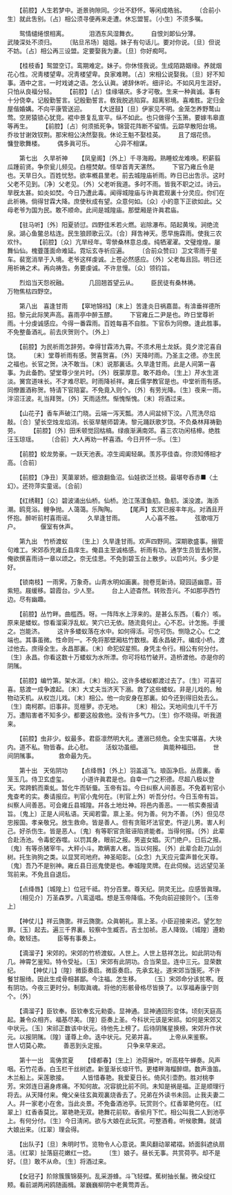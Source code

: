 <!-- { "loadSidebar": true } -->
　　【前腔】人生若梦中。逝景驹隙同。少壮不舒怀。等闲成皓翁。 
　　〔合前小生〕就此吿别。〔占〕相公须寻便再来走遭。休忘盟誓。〔小生〕不须多嘱。 

　　鸳情缱绻恨相离。　　　　泪洒东风湿舞衣。 
　　自恨刘郞仙分薄。　　　　武陵深处不须归。 
　　〔贴旦吊场〕姐姐。妹子有句话儿。要对你说。〔旦〕但说不妨。〔占〕相公再三设盟。定要娶我为妻。〔旦〕你好痴呵。 

　　【桂枝香】鸳盟空订。鸾期难定。妹子。你休怪我说。生成陌路姻缘。养就烟花心性。况靑楼望卑。况靑楼望卑。良家难聘。〔占〕宋相公说娶我。〔旦〕好不知事。酒中之言。一时戏谑之语。怎么认眞。谑辞休听。细评论。不如风月生涯好。只怕从良福分轻。 
　　【前腔】〔占〕佳缘堪庆。多才可敬。生来一种眞诚。事有十分侥幸。记殷勤誓言。记殷勤誓言。敎我脱逃陷穽。超离邪境。喜难胜。定归金屋偕婚媾。不向平康管送迎。 
　　【大迓鼓】〔旦〕伊家见不明。金笼怎养野鹜山莺。空房猿锁心犹竞。裩中景复乱宣平。纵不如此。也只做得个玉箫。要嫁韦皋直等再生。 
　　【前腔】〔占〕何须抵死争。锦营花阵断不留情。云踪早散阳台境。乔妆甘谢效钗荆。那宋相公决然娶我。休论王魁不娶桂英。 
　　且了烟花债。　　　　慵登歌舞楼。 
　　偶多眞可乐。　　　　心异不相谋。 

　　第七出　久旱祈神 
　　【凤皇阁】〔外上〕千寻海殿。熟睡蛟龙难唤。积薪翦瓜踵前贤。争奈瓮儿频见。白檀焚献。怪举首靑天湛然。 
　　下官乃雍丘令是也。天旱日久。百姓忧愁。欲率槪县里老。前去城隍庙祈雨。昨日已出吿示。这时父老不见到。〔净〕父老见。〔外〕父老听我道。多时不雨。皆我不职之过。诗云。旱旣太甚。如炎如焚。今日乃遭此毒。闻得城隍庙与许眞君观裏十分灵应。你们在此祈祷。倘得甘霖大降。庶使秋成有望。众意何如。〔众〕小的意下正欲如此。父母老爷为国为民。敢不顺命。此间是城隍庙。那壁厢是许眞君庙。 

　　【驻马听】〔外〕阳夏骄愆。四野佳禾若火燃。岩除瀑布。陌起黄埃。涧绝流泉。湖心鱼鳖总枯连。民生狼顾歌云汉。〔合〕拜吿神天。愿早施霖雨。使我三农欢忭。 
　　【前腔】〔众〕亢旱经年。雩禜桑林意总虔。纯牺濯濯。文璧煌煌。屡舞仙仙。槐虀蓬面命难延。霓坛玄寺祈应遍。 
　　〔合前众赞曰〕卫文零雨于星车。裴宽消旱于入境。老爷这样虔诚。上苍必然感应。〔外〕父老每且回。明日还用祈祷之术。再向祷吿。务要虔诚。不许怠慢。〔众〕领钧旨。 

　　烈焰当天怨祝融。　　　　几回翘首望云从。 
　　臣民徒有桑林祷。　　　　万物焦枯四野空。 

　　第八出　喜逢甘雨 
　　【窣地锦裆】〔末上〕苦逢炎日祸嘉苗。有渰垂祥德所招。黎元此际笑声高。喜雨亭中醉玉醪。 
　　下官雍丘二尹是也。昨日堂尊祈雨。十分虔诚感应。今得一番霖雨。百姓每喜不自胜。下官忝为同僚。逢此胜事。不免整备酒礼。前去庆贺则个。〔外上〕 

　　【前腔】为民祈雨怎辞劳。幸得甘霖沛九霄。不须术用土龙妖。竟夕滂沱喜自饶。 
　　〔末〕堂尊祈雨有感。贺喜贺喜。〔外〕天降时雨。乃圣主之德。亦生民之福也。长官之贺。决不敢当。〔末〕说那裏话。久旱逢甘雨。此是人间第一喜事。为此备酌。望堂尊少坐片时。〔外〕旣蒙厚意。敢不趋命。〔生上〕芹水生涯淡。黉宫道味长。不才难尽职。时雨降祯祥。雍丘儒学教官是也。中堂祈雨有感。同僚置酒称贺。特请下官陪宴。不免竟入则个。〔外〕有劳光降。〔生〕夜来一雨。泮沼汪波。礼当拜贺。〔外〕天雨适然。惭愧惭愧。〔末〕将酒过来。 

　　【山花子】香车声破江门晓。云端一泻天瓢。沛人间盆倾下洨。八荒洗尽焰敲。〔合〕望长空烛龙焰消。长驱旱魃师碧涛。黎元踊跃歌岁饶。不负桑林拜祷勤劳。 
　　【前腔】〔外〕田禾顿觉回枯槁。绿痕渐满南郊。喜三农功闲桔槔。绝胜汪玉琼瑶。 
　　〔合前〕大人再劝一杯喜酒。今日开怀一乐。〔生〕 

　　【前腔】蛟龙势豪。一跃天池表。凉生阊阖轻飙。羡苏亭佳杳。你须知傅相才高。〔合前〕 

　　【前腔】〔净丑〕芙蕖翠娇。细浪翻鱼沼。仙娃欲泛兰桡。最堪夸呑赤■〈土幻〉。还符萍实童谣。〔合前〕 

　　【红绣鞋】〔众〕碧波涌出仙桥。仙桥。沧江荡漾鱼舠。鱼舠。溪没渡。海添潮。鸥竞浴。鲤争抛。人蔼蔼。乐陶陶。 
　　【尾声】玄冥已报丰年兆。对酒且开怀抱。醉听前村喜雨谣。 
　　久旱逢甘雨。　　　　人心喜不胜。 
　　弦歌喧万户。　　　　偃室有休声。 

　　第九出　竹桥渡蚁 
　　〔生上〕久旱逢甘雨。欢声四野同。深期歌盛事。搦管句难工。宋郊忝充雍丘县庠生。俺县主至诚格感。祈雨有功。通学生员皆去躬贺。俺欲撰喜雨诗一章以颂之。奈无佳思。不免到碧玉台上散步。以启吟兴。多少是好。 

　　【锁南枝】一雨霁。万象奇。山靑水明如画裏。抛卷觅新诗。窥园适幽意。苔紫短。屐缓移。碧霞台。少人至。 
　　台上人迹杳然。转败吾兴。不如那亭西竹边。尽有幽趣。 

　　【前腔】丛竹畔。曲槛西。呀。一阵阵水上浮来的。是甚么东西。〔看介〕咳。原来是蝼蚁。惊看溜渠浮乱蚁。笑穴已无依。随流竟何止。心不忍。计怎施。手援之。岂能济。 
　　这许多蝼蚁落在水中。如何得活。可伤可伤。恻隐之心。仁之端也。其事虽微。性命则一。不免将那壁厢枯竹数根。着永昌破开。编成小桥。渡过他去。庶得全生。永昌那裏。〔末〕命犯奴星照。身凭主令行。相公有何分付。〔生〕永昌。你看这数十万蝼蚁为水所漂。你可将枯竹破开。造桥渡他。亦是你的阴隲。 

　　【前腔】编竹第。架水涯。〔末〕相公。这许多蝼蚁都渡过去了。〔生〕可喜可喜。慈渡一成争渡起。〔末〕大丈夫当济天下溺。救了这些蝼蚁。非是儿戏的。触物动天机。从权岂儿戏。〔末〕相公。他一向安身在那裏。如今还到得旧处去么。〔生〕南柯郡。旧事非。觅檀萝。亦无地。 
　　〔末〕相公。天地间虫儿千千万万。遭陷害者不知多少。都要这般救他。没有许多气力。〔生〕你不晓得。听我道来。 

　　【前腔】虫非少。蚁最多。君臣凛然明大礼。遭溺已频危。全生实堪喜。大块内。道不私。物皆春。此心慰。 
　　活蚁功虽细。　　　　眞能种福田。 
　　世间阴隲事。　　　　救命最为先。 

　　第十出　天佑阴功 
　　【点绛唇】〔外上〕羽盖遥飞。琅函净启。丛霞裏。香笼玉几。侍卫玄虚玺。 
　　小道许眞君是也。自幸一门之积德。尽超八极以登天。常跨鹤而乘虬。暂化牛而斩蜃。玉帝有旨。今日纠察人间善恶。不免着判官小鬼查考的实。奏请报应。判官小鬼何在。〔判官上外〕听吾分付。今日玉帝有旨。纠察人间善恶。可会雍丘县城隍。幷各土地灶神。将邑内善恶。一一核实奏报请旨。〔鬼上〕正是人间私语。天闻若雷。禀上圣。何为善。何为不善。〔外〕但见尽忠报国。孝亲敬兄。放生救命。皆是善人。但有贪赃坏法官吏。忤逆儿男。害人利己。好杀伤生。皆是恶人。〔鬼〕有等职官贪赃诬陷贤能者。当得何报。〔外〕此辈合赴汤池。令毒蛇吞噬。以罚其身。眼前之报。男盗女娼。灭门绝户。日后之报。〔鬼〕有等杀猪宰牛。大秤小斗。欺瞒害人者。当以何报。〔外〕此辈合赴刀山剑树。托生驹狗之类。以显冥司地府。神圣昭彰。〔众念〕九天应元雷声普化天尊。〔鬼〕吾乃不是别神。雍丘县日巡鬼使是也。奉城隍灵牌。在此伺候。远远望见圣驾前来。不免且自退后。 

　　【点绛唇】〔城隍上〕位冠千祗。符分百里。尊天纪。阴灵无比。应感皆眞理。 
　　〔相见介〕万圣森罗。八鸾遥唱。想是玉帝降临。不免向前迎接则个。〔玉帝上〕 

　　【神仗儿】祥云旖旎。祥云旖旎。众眞朝礼。禀上圣。小臣迎接来迟。望乞恕罪。〔玉〕起去。遍三千界裏。较察中生臧否。吉士加祯。恶人降毁。〔城隍〕遵勅命。敢轻违。 
　　臣等有事奏上。 

　　【滴溜子】宋郊的。宋郊的竹桥渡蚁。人世上。人世上慈祥怎比。如此阴功有几。神霄乞鉴知。特令受祉。〔玉〕宋郊有此阴功。合当荣显。连中三元。显荣数纪。 
　　【神仗儿】〔隍〕微臣奏启。微臣奏启。先承玄祉。道宋郊当饿死。不许餐甘服绮。因此生成骨相甚鄙。今注福。怎生移。 
　　〔玉〕宋郊命分该贫寒。旣有阴功。今夜三更时分。制取眞魂。将他的形骸骨格尽皆换了。以享福寿康宁则个。〔外〕 

　　【滴溜子】臣钦奉。臣钦奉玄元勑委。显神通。显神通回形变体。顷刻天庭高起。兼令众相齐。福基尽美。〔隍〕臣奏上圣。今科状元该是宋祁。如何是宋郊又中状元。〔玉〕宋祁正数该中状元。待他先上榜了。后待阴隲星换榜。宋郊升作状元。以报阴隲。〔隍〕谨尊上命。迭中状元。兄弟并喜。 
　　上帝从来鉴察。　　　　世人切莫心欺。 
　　善恶到头定报。　　　　只争来早来迟。 

　　第十一出　鸾俦赏夏 
　　【绛都春】〔生上〕池荷展叶。听高枝午蝉奏。风声咽。石竹花香。白玉栏干丝树遮。新篁渐长琅玕节。更楼畔海榴醉缬。数声渔笛。木兰船上。采莲歌接。 
　　人皆惜春艳。我爱夏日长。倚风引壶酌。胜对桃李芳。宋郊连日遍身疼痛。不知何故。况容貌比前不同。未知是祸是福。正是顺理行将去。从天降付来。俺父亲往玄眞观裏烧香去了。兄弟在外读书未回。止我夫妻二人。幷一家老小在舍。当此炎景。不免备酒池亭。玩赏则个。红香翠艳何在。〔红翠上〕红香香莫比。翠艳艳无双。艳舞花前软。香偷月下忙。相公叫我二人到池亭上。有何分付。〔生〕今日淸闲。欲与大娘在此玩赏。可整酒肴。听候歌舞。就请大娘出来。〔红翠〕理会得。 

　　【出队子】〔旦〕朱明时节。览物令人心意说。熏风翻动翠裙褶。娇面斜遮纨扇洁。〔红翠〕扯落庭花嫩红一捻。 
　　〔生〕娘子。昼长无事。共赏荷亭。却不是好。〔旦〕敢不从命。〔生〕将酒过来。 

　　【女冠子】阶除簇簇锦葵列。乱采游蜂。斗飞轻蝶。蕉树抽长鬣。微朵绽红颊。看前湖两闲鸥随画楫。翠巍巍柳阴中老黄莺弄舌。 
